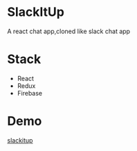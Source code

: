 # SlackItUp
A react chat app,cloned like slack chat app

# Stack
* React
* Redux
* Firebase

# Demo
[slackitup](https://slackitupbro.web.app/)